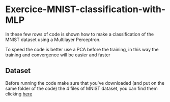 # Exercice-MNIST-classification-with-MLP
In these few rows of code is shown how to make a classification of the MNIST dataset using a Multilayer Perceptron.

To speed the code is better use a PCA before the training, in this way the training and convergence will be easier and faster
## Dataset
Before running the code make sure that you've downloaded (and put on the same folder of the code) the 4 files of MNIST dataset, you can find them clicking [here](http://yann.lecun.com/exdb/mnist/)
